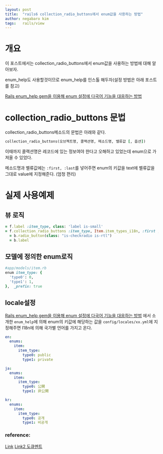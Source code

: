 ```yaml
---
layout: post
title:  "rails6 collection_radio_buttons에서 enum값을 사용하는 방법"
author: negabaro kim
tags:	rails/view
---
```


# 개요 

이 포스트에서는 collection_radio_buttons에서 enum값을 사용하는 방법에 대해 알아보자.

enum_help도 사용할것이므로 enum_help를 인스톨 해두자(설정 방법은 아래 포스트를 참고)

[Rails enum_help gem을 이용해 enum 설정에 다국어 기능을 대응하는 방법]


# collection_radio_buttons 문법

collection_radio_buttons메소드의 문법은 아래와 같다.

```ruby
collection_radio_buttons(오브젝트명, 콜랙션명, 메소드명, 밸류값 [, 옵션])
```

이때까지 콜랙션명은 레코드에 있는 정보여야 한다고 오해하고 있었는데 enum으로 가져올 수 있었다.

메소드명과 벨류값에는 `:first, :last`를 넣어주면 
enum의 키값을 text에 벨류값을 그대로 value에 지정해준다. (엄청 편리)
 

# 실제 사용예제

## 뷰 로직

```ruby
= f.label :item_type, class: 'label is-small'
= f.collection_radio_buttons :item_type, Item.item_types_i18n, :first , :last do |b|
  = b.radio_button(class: "is-checkradio is-rtl")
  = b.label 
```

## 모델에 정의한 enum로직

```ruby
#app/models/item.rb
enum item_type: {
  'type0': 0,
  'type1': 1,
},  _prefix: true
```

## locale설정

[Rails enum_help gem을 이용해 enum 설정에 다국어 기능을 대응하는 방법] 에서 소개한 
`enum_help`에 의해 enum의 키값에 해당하는 값을 `config/locales/xx.yml`에 지정해주면 I18n에 의해
국가별 언어를 가지고 온다.


```yml
en:
  enums:
    item:
      item_type:
        type0: public
        type1: private
```


```yml
ja:
  enums:
    item:
      item_type:
        type0: 公開
        type1: 非公開
```

```yml
kr:
  enums:
    item:
      item_type:
        type0: 공개
        type1: 비공개
```


### reference:

[Link](https://qiita.com/tanutanu/items/ee18ed0ab13dcbe50864)
[Link2 도큐멘트](https://railsdoc.com/page/collection_radio_buttons)

[Rails enum_help gem을 이용해 enum 설정에 다국어 기능을 대응하는 방법]: https://negabaro.github.io/archive/rails-enum-help
